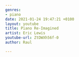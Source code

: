 ```yaml
---
genres:
- piano
date: 2021-01-24 19:47:21 +0100
layout: youtube
title: Piano Re-Imagined
artist: Eric Lewis
youtube-url: ZtDWXh56f-0
author: Raul

---
```

